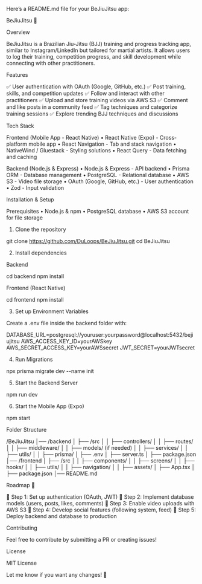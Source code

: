 Here’s a README.md file for your BeJiuJitsu app:

BeJiuJitsu 🥋

Overview

BeJiuJitsu is a Brazilian Jiu-Jitsu (BJJ) training and progress tracking app, similar to Instagram/LinkedIn but tailored for martial artists. It allows users to log their training, competition progress, and skill development while connecting with other practitioners.

Features

✅ User authentication with OAuth (Google, GitHub, etc.)
✅ Post training, skills, and competition updates
✅ Follow and interact with other practitioners
✅ Upload and store training videos via AWS S3
✅ Comment and like posts in a community feed
✅ Tag techniques and categorize training sessions
✅ Explore trending BJJ techniques and discussions

Tech Stack

Frontend (Mobile App - React Native)
	•	React Native (Expo) - Cross-platform mobile app
	•	React Navigation - Tab and stack navigation
	•	NativeWind / Gluestack - Styling solutions
	•	React Query - Data fetching and caching

Backend (Node.js & Express)
	•	Node.js & Express - API backend
	•	Prisma ORM - Database management
	•	PostgreSQL - Relational database
	•	AWS S3 - Video file storage
	•	OAuth (Google, GitHub, etc.) - User authentication
	•	Zod - Input validation

Installation & Setup

Prerequisites
	•	Node.js & npm
	•	PostgreSQL database
	•	AWS S3 account for file storage

1. Clone the repository

git clone https://github.com/DuLoops/BeJiuJitsu.git
cd BeJiuJitsu

2. Install dependencies

Backend

cd backend
npm install

Frontend (React Native)

cd frontend
npm install

3. Set up Environment Variables

Create a .env file inside the backend folder with:

DATABASE_URL=postgresql://youruser:yourpassword@localhost:5432/bejiujitsu
AWS_ACCESS_KEY_ID=yourAWSkey
AWS_SECRET_ACCESS_KEY=yourAWSsecret
JWT_SECRET=yourJWTsecret

4. Run Migrations

npx prisma migrate dev --name init

5. Start the Backend Server

npm run dev

6. Start the Mobile App (Expo)

npm start

Folder Structure

/BeJiuJitsu
│── /backend
│   ├── /src
│   │   ├── controllers/
│   │   ├── routes/
│   │   ├── middleware/
│   │   ├── models/ (if needed)
│   │   ├── services/
│   │   ├── utils/
│   │   ├── prisma/
│   ├── .env
│   ├── server.ts
│   ├── package.json
│── /frontend
│   ├── /src
│   │   ├── components/
│   │   ├── screens/
│   │   ├── hooks/
│   │   ├── utils/
│   │   ├── navigation/
│   │   ├── assets/
│   ├── App.tsx
│   ├── package.json
│── README.md

Roadmap 🚀

🔹 Step 1: Set up authentication (OAuth, JWT)
🔹 Step 2: Implement database models (users, posts, likes, comments)
🔹 Step 3: Enable video uploads with AWS S3
🔹 Step 4: Develop social features (following system, feed)
🔹 Step 5: Deploy backend and database to production

Contributing

Feel free to contribute by submitting a PR or creating issues!

License

MIT License

Let me know if you want any changes! 🚀